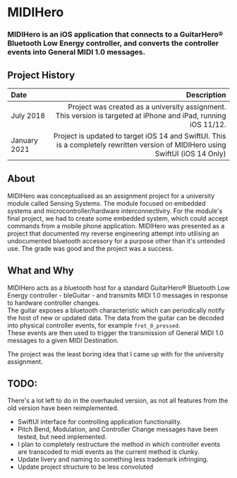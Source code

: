 # MIDIHero
### MIDIHero is an iOS application that connects to a GuitarHero® Bluetooth Low Energy controller, and converts the controller events into General MIDI 1.0 messages.

## Project History

| Date          | Description                                                                                                                    |
|:------------- | ------------------------------------------------------------------------------------------------------------------------------:|
| July 2018     | Project was created as a university assignment. This version is targeted at iPhone and iPad, running iOS 11/12.                |
| January 2021  | Project is updated to target iOS 14 and SwiftUI. This is a completely rewritten version of MIDIHero using SwiftUI (iOS 14 Only)|

## About
MIDIHero was conceptualised as an assignment project for a university module called Sensing Systems. The module focused on embedded systems and microcontroller/hardware interconnectiviry.
For the module's final project, we had to create some embedded system, which could accept commands from a mobile phone application.
MIDIHero was presented as a project that documented my reverse engineering attempt into utilising an undocumented bluetooth accessory for a purpose other than it's untended use.
The grade was good and the project was a success.

## What and Why
MIDIHero acts as a bluetooth host for a standard GuitarHero® Bluetooth Low Energy controller - bleGuitar - and transmits MIDI 1.0 messages in response to hardware controller changes.  
The guitar exposes a bluetooth characteristic which can periodically notify the host of new or updated data.
The data from the guitar can be decoded into physical controller events, for example `fret_0_pressed`.  
These events are then used to trigger the transmission of General MIDI 1.0 messages to a given MIDI Destination.  

The project was the least boring idea that I came up with for the university assignment.

## TODO:
There's a lot left to do in the overhauled version, as not all features from the old version have been reimplemented.
* SwiftUI interface for controlling application functionality.
* Pitch Bend, Modulation, and Controller Change messages have been tested, but need implemented.
* I plan to completely restructure the method in which controller events are transcoded to midi events as the current method is clunky.
* Update livery and naming to something less trademark infringing.
* Update project structure to be less convoluted
